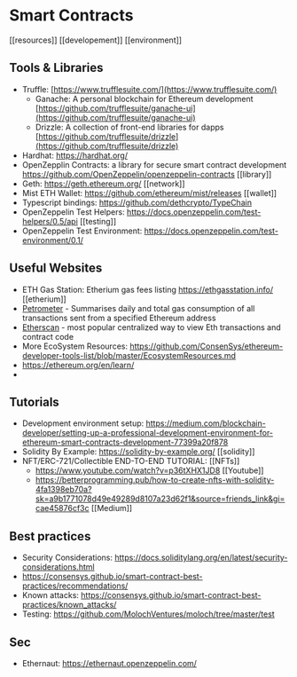 # Smart Contracts
[[resources]] [[developement]] [[environment]]

## Tools & Libraries
- Truffle: [https://www.trufflesuite.com/](https://www.trufflesuite.com/) 
	- Ganache: A personal blockchain for Ethereum development [https://github.com/trufflesuite/ganache-ui](https://github.com/trufflesuite/ganache-ui) 
	- Drizzle: A collection of front-end libraries for dapps [https://github.com/trufflesuite/drizzle](https://github.com/trufflesuite/drizzle)
- Hardhat: https://hardhat.org/
- OpenZepplin Contracts: a library for secure smart contract development https://github.com/OpenZeppelin/openzeppelin-contracts [[library]]
- Geth: https://geth.ethereum.org/ [[network]]
- Mist ETH Wallet: https://github.com/ethereum/mist/releases [[wallet]]
- Typescript bindings: https://github.com/dethcrypto/TypeChain 
- OpenZeppelin Test Helpers: https://docs.openzeppelin.com/test-helpers/0.5/api [[testing]]
- OpenZeppelin Test Environment: https://docs.openzeppelin.com/test-environment/0.1/


## Useful Websites
- ETH Gas Station: Etherium gas fees listing https://ethgasstation.info/ [[etherium]]
- [Petrometer](https://github.com/makerdao/petrometer) - Summarises daily and total gas consumption of all transactions sent from a specified Ethereum address 
- [Etherscan](https://etherscan.io/) - most popular centralized way to view Eth transactions and contract code
- More EcoSystem Resources: https://github.com/ConsenSys/ethereum-developer-tools-list/blob/master/EcosystemResources.md 
- https://ethereum.org/en/learn/
- 

## Tutorials
- Development environment setup:  https://medium.com/blockchain-developer/setting-up-a-professional-development-environment-for-ethereum-smart-contracts-development-77399a20f878 
- Solidity By Example: https://solidity-by-example.org/ [[solidity]]
- NFT/ERC-721/Collectible END-TO-END TUTORIAL: [[NFTs]]
	-  https://www.youtube.com/watch?v=p36tXHX1JD8 [[Youtube]]
	-  https://betterprogramming.pub/how-to-create-nfts-with-solidity-4fa1398eb70a?sk=a9b1771078d49e49289d8107a23d62f1&source=friends_link&gi=cae45876cf3c [[Medium]]

## Best practices
- Security Considerations: https://docs.soliditylang.org/en/latest/security-considerations.html
- https://consensys.github.io/smart-contract-best-practices/recommendations/
- Known attacks: https://consensys.github.io/smart-contract-best-practices/known_attacks/
- Testing: https://github.com/MolochVentures/moloch/tree/master/test

## Sec 
- Ethernaut: https://ethernaut.openzeppelin.com/